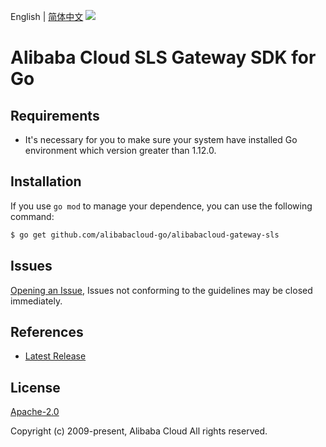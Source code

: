 English | [简体中文](README-CN.md)
![](https://aliyunsdk-pages.alicdn.com/icons/AlibabaCloud.svg)

# Alibaba Cloud SLS Gateway SDK for Go

## Requirements
- It's necessary for you to make sure your system have installed Go environment which version greater than 1.12.0.

## Installation
If you use `go mod` to manage your dependence, you can use the following command:

```sh
$ go get github.com/alibabacloud-go/alibabacloud-gateway-sls
```

## Issues
[Opening an Issue](https://github.com/alibabacloud-go/alibabacloud-gateway-sls/issues/new), Issues not conforming to the guidelines may be closed immediately.

## References
* [Latest Release](https://github.com/alibabacloud-go/alibabacloud-gateway-sls/)

## License
[Apache-2.0](https://www.apache.org/licenses/LICENSE-2.0)

Copyright (c) 2009-present, Alibaba Cloud All rights reserved.
